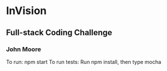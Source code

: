 # InVision
## Full-stack Coding Challenge

### John Moore

To run: npm start
To run tests: Run npm install, then type mocha
